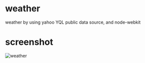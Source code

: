 weather
=======

weather by using yahoo YQL public data source, and node-webkit

screenshot
=======

![weather](https://f.cloud.github.com/assets/1826685/1319613/01da8040-3300-11e3-81df-6469f69791ef.jpg)
